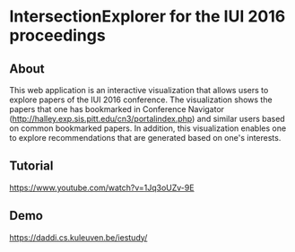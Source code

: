 # IntersectionExplorer for the IUI 2016 proceedings

## About

This web application is an interactive visualization that allows users to explore papers of the IUI 2016 conference. The visualization shows the papers that one has bookmarked in Conference Navigator (http://halley.exp.sis.pitt.edu/cn3/portalindex.php) and similar users based on common bookmarked papers. In addition, this visualization enables one to explore recommendations that are generated based on one's interests.

## Tutorial

https://www.youtube.com/watch?v=1Jq3oUZv-9E

## Demo

https://daddi.cs.kuleuven.be/iestudy/
